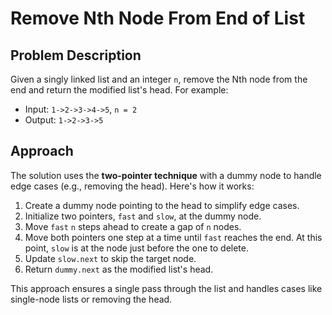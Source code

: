 # Remove Nth Node From End of List

## Problem Description

Given a singly linked list and an integer `n`, remove the Nth node from the end and return the modified list's head. For example:

- Input: `1->2->3->4->5`, `n = 2`
- Output: `1->2->3->5`

## Approach

The solution uses the **two-pointer technique** with a dummy node to handle edge cases (e.g., removing the head). Here's how it works:

1. Create a dummy node pointing to the head to simplify edge cases.
2. Initialize two pointers, `fast` and `slow`, at the dummy node.
3. Move `fast` `n` steps ahead to create a gap of `n` nodes.
4. Move both pointers one step at a time until `fast` reaches the end. At this point, `slow` is at the node just before the one to delete.
5. Update `slow.next` to skip the target node.
6. Return `dummy.next` as the modified list's head.

This approach ensures a single pass through the list and handles cases like single-node lists or removing the head.
